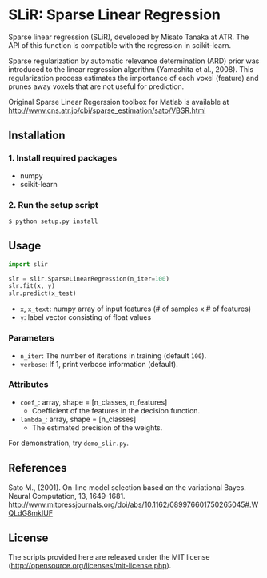 # SLiR: Sparse Linear Regression

Sparse linear regression (SLiR), developed by Misato Tanaka at ATR.
The API of this function is compatible with the regression in scikit-learn.

Sparse regularization by automatic relevance determination (ARD) prior was introduced to the linear regression algorithm (Yamashita et al., 2008).
This regularization process estimates the importance of each voxel (feature) and prunes away voxels that are not useful for prediction.

Original Sparse Linear Regerssion toolbox for Matlab is available at <http://www.cns.atr.jp/cbi/sparse_estimation/sato/VBSR.html>

## Installation

### 1. Install required packages

- numpy
- scikit-learn

### 2. Run the setup script

```shell
$ python setup.py install
```

## Usage

``` python
import slir

slr = slir.SparseLinearRegression(n_iter=100)
slr.fit(x, y)
slr.predict(x_test)
```

- `x`, `x_text`: numpy array of input features (# of samples x # of features)
- `y`: label vector consisting of float values 

### Parameters

- `n_iter`: The number of iterations in training (default `100`).
- `verbose`: If 1, print verbose information (default).

### Attributes

- `coef_`: array, shape = [n_classes, n_features]
    - Coefficient of the features in the decision function.
- `lambda_`: array, shape = [n_classes]
    - The estimated precision of the weights.

For demonstration, try `demo_slir.py`.

## References

Sato M., (2001). On-line model selection based on the variational Bayes. Neural Computation, 13, 1649-1681. <http://www.mitpressjournals.org/doi/abs/10.1162/089976601750265045#.WQLdG8mkIUF>

## License

The scripts provided here are released under the MIT license (http://opensource.org/licenses/mit-license.php).
